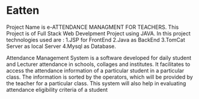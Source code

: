 # Eatten
Project Name is e-ATTENDANCE MANAGMENT FOR TEACHERS.
This Project is of Full Stack Web Develpment Project using JAVA.
In this project technologies used are : 
1.JSP for FrontEnd
2.Java as BackEnd
3.TomCat Server as local Server
4.Mysql as Database.

Attendance Management System is a software developed for daily student and Lecturer attendance in schools, collages and institutes. It facilitates to access the attendance information of a particular student in a particular class. The information is sorted by the operators, which will be provided by the teacher for a particular class. This system will also help in evaluating attendance eligibility criteria of a student
